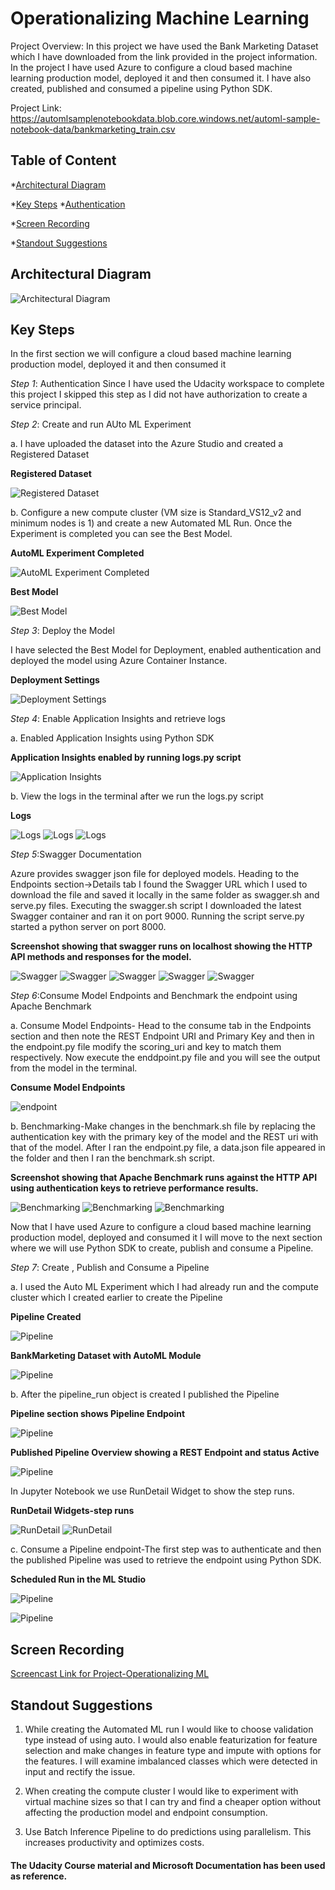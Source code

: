 
# Operationalizing Machine Learning

Project Overview: In this project we have used the Bank Marketing Dataset which I have downloaded from the link provided in the project information.
In the project I have used Azure to configure a cloud based machine learning production model, deployed it and then consumed it. I have also created, published and consumed a pipeline using Python SDK.

Project Link: https://automlsamplenotebookdata.blob.core.windows.net/automl-sample-notebook-data/bankmarketing_train.csv

## Table of Content
*[Architectural Diagram](#architectural-diagram)

*[Key Steps](#key-steps)
 *[Authentication](#auth)
    
*[Screen Recording](#screen-recording)

*[Standout Suggestions](#standout-suggestions)

## Architectural Diagram
 ![Architectural Diagram](Images-Review/Architectural%20Diagram.png "Architectural Diagram")

## Key Steps
In the first section we will configure a cloud based machine learning production model, deployed it and then consumed it

<a name="auth"></a>
*Step 1*: Authentication
Since I have used the Udacity workspace to complete this project I skipped this step as I did not have authorization to create a service principal.

*Step 2*: Create and run AUto ML Experiment

a. I have uploaded the dataset into the Azure Studio and created a Registered Dataset

**Registered Dataset**

![Registered Dataset](Images/Step1-Registered%20Dataset.JPG "Registered Dataset")

b. Configure a new compute cluster (VM size is Standard_VS12_v2 and minimum nodes is 1) and create a new Automated ML Run. Once the Experiment is completed you can see the Best Model.

**AutoML Experiment Completed**

![AutoML Experiment Completed](Images/Step1-Experiment%20Completed.JPG "AutoML Experiment Completed")


**Best Model**

![Best Model](Images/Step1-Best%20Model.JPG "Best Model-Voting Ensemble")


*Step 3*: Deploy the Model

I have selected the Best Model for Deployment, enabled authentication and deployed the model using Azure Container Instance.

**Deployment Settings**

![Deployment Settings](Images/Step3-Deploying%20the%20Model%20Settings.JPG "Deploying the Best Model")


*Step 4*: Enable Application Insights and retrieve logs

a. Enabled Application Insights using Python SDK

**Application Insights enabled by running logs.py script**

![Application Insights](Images/Step4-Application%20Insights-Enabled.JPG "Application Insights")

b. View the logs in the terminal after we run the logs.py script

**Logs**

![Logs](Images/Step4-Logs%20by%20logs.py-a.JPG "logs")
![Logs](Images/Step4-Logs%20by%20logs.py-b.JPG "logs")
![Logs](Images/Step4-Logs%20by%20logs.py-c.JPG "logs")


*Step 5*:Swagger Documentation

Azure provides swagger json file for deployed models. Heading to the Endpoints section->Details tab I found the Swagger URL which I used to download the file and saved it locally in the same folder as swagger.sh and serve.py files. Executing the swagger.sh script I downloaded the latest Swagger container and ran it on port 9000. Running the script serve.py started a python server on port 8000.

**Screenshot showing that swagger runs on localhost showing the HTTP API methods and responses for the model.**

![Swagger](Images/Step5-Swagger%20runs%20on%20localhost.JPG "swagger runs on localhost")
![Swagger](Images-Review/Step5-Swagger-Documentation-b.JPG)
![Swagger](Images-Review/Step5-Swagger-Documentation-c-1.JPG)
![Swagger](Images-Review/Step5-Swagger-Documentation-c-2.JPG)
![Swagger](Images-Review/Step5-Swagger-Documentation-d.JPG)

*Step 6*:Consume Model Endpoints and Benchmark the endpoint using Apache Benchmark

a. Consume Model Endpoints- Head to the consume tab in the Endpoints section and then note the REST Endpoint URI and Primary Key and then in the endpoint.py file modify the scoring_uri and key to match them respectively. Now execute the enddpoint.py file and you will see the output from the model in the terminal.

**Consume Model Endpoints**

![endpoint](Images/Step6-Endpoint%20result.JPG "Endpoint result")

b. Benchmarking-Make changes in the benchmark.sh file by replacing the authentication key with the primary key of the model and the REST uri with that of the model. After I ran the endpoint.py file, a data.json file appeared in the folder and then I ran the benchmark.sh script.

**Screenshot showing that Apache Benchmark runs against the HTTP API using authentication keys to retrieve performance results.**

![Benchmarking](Images/Step6-Benchmark.sh%20log-a.JPG "Benchmarking")
![Benchmarking](Images/Step6-Benchmark.sh%20log-b.JPG "Benchmarking")
![Benchmarking](Images/Step6-Benchmark.sh%20log-c.JPG "Benchmarking")

Now that I have used Azure to configure a cloud based machine learning production model, deployed and consumed it I will move to the next section where we will use Python SDK to create, publish and consume a Pipeline.

*Step 7*: Create , Publish and Consume a Pipeline

a. I used the Auto ML Experiment which I had already run and the compute cluster which I created earlier to create the Pipeline

**Pipeline Created**

![Pipeline](Images/Step7-Pipeline%20Created%20Completed.JPG "Pipeline Created")

**BankMarketing Dataset with AutoML Module**

![Pipeline](Images/Step7-BankMarketing%20Dataset%20with%20AutoML%20Module-Completed.JPG "AutoML Module")

b. After the pipeline_run object is created I published the Pipeline

**Pipeline section shows Pipeline Endpoint**

![Pipeline](Images/Step7-Pipeline-Endpoint.JPG "published pipeline")

**Published Pipeline Overview showing a REST Endpoint and status Active**

![Pipeline](Images/Step7-Published%20Pipeline%20Overview.JPG "Published Pipeline")

In Jupyter Notebook we use RunDetail Widget to show the step runs.

**RunDetail Widgets-step runs**

![RunDetail](Images-Review/Step7-Jupyter-Show-step-runs.JPG "RunDetail Widget")
![RunDetail](Images-Review/Step7-6.JPG "RunDetail Widget")

c. Consume a Pipeline endpoint-The first step was to authenticate and then the published Pipeline was used to retrieve the endpoint using Python SDK.

**Scheduled Run in the ML Studio**

![Pipeline](Images/Step7-5.JPG "Pipeline")

![Pipeline](Images-Review/Step7-3.JPG "Pipelines")

## Screen Recording
[Screencast Link for Project-Operationalizing ML](https://youtu.be/rdz4DlNq-pE "Screencast for Project2-Operationalizing ML")

## Standout Suggestions
1. While creating the Automated ML run I would like to choose validation type instead of using auto. I would also enable featurization for feature selection and make changes in feature type and impute with options for the features. I will examine imbalanced classes which were detected in input and rectify the issue.

2. When creating the compute cluster I would like to experiment with virtual machine sizes so that I can try and find a cheaper option without affecting the production model and endpoint consumption.

3. Use Batch Inference Pipeline to do predictions using parallelism. This increases productivity and optimizes costs.

#### The Udacity Course material and Microsoft Documentation has been used as reference.

